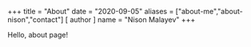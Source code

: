 +++
title = "About"
date = "2020-09-05"
aliases = ["about-me","about-nison","contact"]
[ author ]
  name = "Nison Malayev"
+++

Hello, about page!